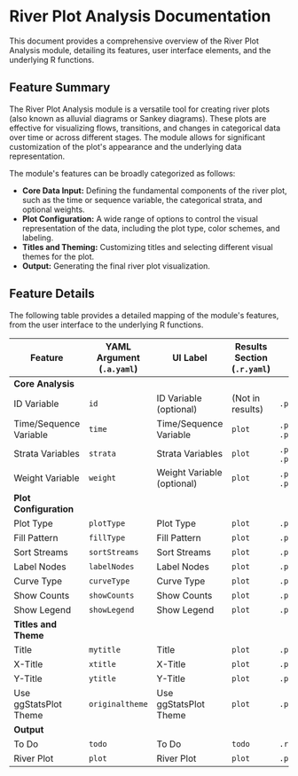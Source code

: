 # River Plot Analysis Documentation

This document provides a comprehensive overview of the River Plot Analysis module, detailing its features, user interface elements, and the underlying R functions.

## Feature Summary

The River Plot Analysis module is a versatile tool for creating river plots (also known as alluvial diagrams or Sankey diagrams). These plots are effective for visualizing flows, transitions, and changes in categorical data over time or across different stages. The module allows for significant customization of the plot's appearance and the underlying data representation.

The module's features can be broadly categorized as follows:

*   **Core Data Input:** Defining the fundamental components of the river plot, such as the time or sequence variable, the categorical strata, and optional weights.
*   **Plot Configuration:** A wide range of options to control the visual representation of the data, including the plot type, color schemes, and labeling.
*   **Titles and Theming:** Customizing titles and selecting different visual themes for the plot.
*   **Output:** Generating the final river plot visualization.

## Feature Details

The following table provides a detailed mapping of the module's features, from the user interface to the underlying R functions.

| Feature | YAML Argument (`.a.yaml`) | UI Label | Results Section (`.r.yaml`) | R Function (`.b.R`) |
|---|---|---|---|---|
| **Core Analysis** | | | | |
| ID Variable | `id` | ID Variable (optional) | (Not in results) | `.prepareOptions` |
| Time/Sequence Variable | `time` | Time/Sequence Variable | `plot` | `.prepareData`, `.plot` |
| Strata Variables | `strata` | Strata Variables | `plot` | `.prepareData`, `.plot` |
| Weight Variable | `weight` | Weight Variable (optional) | `plot` | `.prepareOptions`, `.plot` |
| **Plot Configuration** | | | | |
| Plot Type | `plotType` | Plot Type | `plot` | `.plot` |
| Fill Pattern | `fillType` | Fill Pattern | `plot` | `.plot` |
| Sort Streams | `sortStreams` | Sort Streams | `plot` | `.prepareOptions` |
| Label Nodes | `labelNodes` | Label Nodes | `plot` | `.plot` |
| Curve Type | `curveType` | Curve Type | `plot` | `.prepareOptions` |
| Show Counts | `showCounts` | Show Counts | `plot` | `.plot` |
| Show Legend | `showLegend` | Show Legend | `plot` | `.plot` |
| **Titles and Theme** | | | | |
| Title | `mytitle` | Title | `plot` | `.prepareOptions` |
| X-Title | `xtitle` | X-Title | `plot` | `.prepareOptions` |
| Y-Title | `ytitle` | Y-Title | `plot` | `.prepareOptions` |
| Use ggStatsPlot Theme | `originaltheme` | Use ggStatsPlot Theme | `plot` | `.plot` |
| **Output** | | | | |
| To Do | `todo` | To Do | `todo` | `.run` |
| River Plot | `plot` | River Plot | `plot` | `.plot` |
